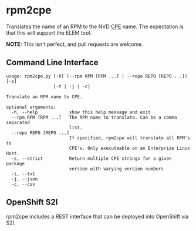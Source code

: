 # rpm2cpe
Translates the name of an RPM to the NVD [CPE](https://cpe.mitre.org/specification/) name.  The expectation is that this will support the ELEM tool.

**NOTE:** This isn't perfect, and pull requests are welcome.

## Command Line Interface
```terminal
usage: rpm2cpe.py [-h] (--rpm RPM [RPM ...] | --repo REPO [REPO ...]) [-s]
                  [-t | -j | -c]

Translate an RPM name to CPE.

optional arguments:
  -h, --help            show this help message and exit
  --rpm RPM [RPM ...]   The RPM name to translate. Can be a comma separated
                        list.
  --repo REPO [REPO ...]
                        If specified, rpm2cpe will translate all RPM's to
                        CPE's. Only executeable on an Enterprise Linux Host.
  -s, --strict          Return multiple CPE strings for a given package
                        version with varying version numbers
  -t, --txt
  -j, --json
  -c, --csv
```

## OpenShift S2I
rpm2cpe includes a REST interface that can be deployed into OpenShift via S2I.

